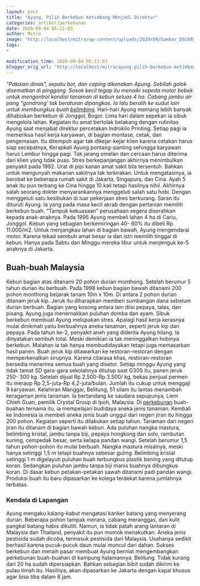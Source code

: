 ```yaml
---
layout: post
title: "Ayung, Pilih Berkebun Ketimbang Menjadi Direktur"
categories: artikel|perkebunan
date: 2020-09-04 05:11:03
author: Mitra
image: "http://localhost/mitra/wp-content/uploads/2020/09/Gambar_DSC08547_1205x800.jpg"
tags:
- 

modification_time: 2020-09-04 05:11:03
blogger_orig_url: "http://localhost/mitra/ayung-pilih-berkebun-ketimbang.html"
---
```


<em>"Pakaian dinas", sepatu bot, dan caping dikenakan Apung. Sebilah golok disematkan di pinggang. Sosok kecil tegap itu menaiki sepeda motor bebek untuk mengontrol kondisi tanaman di kebun seluas 4 ha. Cabang jambu air pang "gondrong' tak beraturan dipangkas. Ia lalu beralih ke sudut lain untuk membungkus buah <a class="wpil_keyword_link " href="http://127.0.0.1/mitra/topik/belimbing"  title="belimbing" data-wpil-keyword-link="linked">belimbing</a>.</em>
Hari-hari Ayung memang lebih banyak dihabiskan berkebun di Jonggol, Bogor. Lima hari dalam sepekan ia sibuk mengelola lahan. Kegiatan itu amat bertolak belakang dengan rutinitas Ayung saat menjabat direktur percetakan Indrokilo Printing. Setiap pagi ia memeriksa hasil kerja karyawan, di bagian montase, cetak, dan pengemasan. Itu ditempuh agar tak dikejar-kejar klien karena cetakan harus siap secepatnya, Kerapkali Ayung pontang-panting sehingga karyawan harus Lembur hingga pagi. Tak jarang omelan dan cercaan harus diterima dari klien yang tidak puas.
Stres berkepanjangan akhirnya menimbulkan penyakit pada 1992. Urat di pipi kanan amat sakit bila tersentuh. Bahkan untuk mengunyah makanan sakitnya tak terkirakan. Untuk mengatasinya, ia berobat ke beberapa rumah sakit di Jakarta, Singapura, dan Cina. Ayah 5 anak itu pun terbang ke Cina hingga 10 kali tetapi hasilnya nihil.
Akhirnya salah seorang dokter menyarankannya menggeluti salah satu hobi. Dengan menggeluti satu kesibukan di luar pekerjaan stres berkurang. Saran itu dituruti Ayung. Ia yang pada masa kecil akrab dengan pertanian memilih berkebun buah. “Tampuk kekuasaan” perusahaan segera diserahkan kepada anak-anaknya.
Pada 1995 Ayung membeli lahan 4 ha di Cariu, Jonggol. Kebun yang sebagian berkemiringan 40- 60% itu dibeli Rp 11.000/m2. Untuk menjangkau lahan di bagian bawah, Ayung mengendarai motor. Karena tekad sembuh amat besar ia dan istri memilih tinggal di kebun. Hanya pada Sabtu dan Minggu mereka libur untuk menjenguk ke-5 anaknya di Jakarta.
<h2>Buah-buah Malaysia</h2>
Kebun bagian atas ditanami 20 pohon durian monthong. Setelah berumur 5 tahun durian itu berbuah. Pada 1998 kebun bagian bawah ditanami 200 pohon monthong beijarak tanam 10m x 10m. Di antara 2 pohon durian ditanam jeruk kip. Jeruk itu diharapkan memberi sumbangan dana sebelum durian berbuah. Bagian yang kosong antara lain diisi pepaya, talas, dan pisang. Ayung juga menernakkan puluhan domba dan ayam.
Sibuk berkebun membuat Ayung melupakan stres. Apalagi hasil kerja kerasnya mulai dinikmati yaitu berbuahnya aneka tanaman, seperti jeruk kip dan pepaya. Pada tahun ke-2, penyakit aneh yang diderita Ayung hilang. Ia dinyatakan sembuh total.
Meski demikian ia tak meninggalkan hobinya berkebun. Malahan ia tak hanya membudidayakan tetapi juga memasarkan hasil panen. Buah jeruk kip ditawarkan ke restoran-restoran dengan memperkenalkan sirupnya. Karena citarasa khas, restoran-restoran bersedia menerima semua buah yang disetor. Setiap minggu Ayung yang tidak tamat SD gara-gara sekolahnya ditutup saat G30S itu, panen jeruk 250- 300 kg. Setelah dijual Rp 2.500-Rp 3.500/ kg, bekas penjual permen itu meraup Rp 2,5-juta-Rp 4,2-juta/bulan. Jumlah itu cukup untuk menggaji 9 karyawan.
Kelahiran Manggar, Belitung, 51 silam itu lantas menambah keragaman jenis tanaman. Ia bertandang ke saudara sepupunya, Liem Chieh Guan, pemilik Crystal Group di Ipoh, Malaysia. Di <a class="wpil_keyword_link " href="http://127.0.0.1/mitra/perkebunan"  title="perkebunan" data-wpil-keyword-link="linked">perkebunan</a> buah-buahan ternama itu, ia mempelajari budidaya aneka jenis tanaman. Kembali ke Indonesia ia membeli aneka jenis buah unggul dari negeri jiran itu hingga 200 pohon. Kegiatan seperti itu dilakukan setiap tahun.
Tanaman dari negeri jiran itu ditanam di bagian bawah kebun. Ada puluhan nangka mastura, belimbing kristal, jambu tanpa biji, pepaya hongkong dan solo, rambutan kuning, cempedak besar, serta kelapa pandan wangi. Setelah berumur 1,5 tahun pohon-pohon itu mulai berbuah. Nangka mastura misalnya, meski hanya setinggi 1,5 m tetapi buahnya sebesar guling. Belimbing kristal setinggi 1 m digelayuti puluhan buah terbungkus plastik bening yang ditutup koran. Sedangkan puluhan jambu tanpa biji manis buahnya dibungkus koran. Di dasar kebun petakan-petakan sawah ditanami padi pandan wangi. Produksi buah itu baru dipasarkan ke kolega terdekat karena jumlahnya terbatas.
<h3>Kendala di Lapangan</h3>
Ayung mengaku kalang-kabut mengatasi kanker batang yang menyerang durian. Beberapa pohon tampak merana, cabang meranggas, dan kulit pangkal batang habis dikuliti. Namun, ia tidak patah arang lantaran di Malaysia dan Thailand, penyakit itu pun momok menakutkan. Aneka jenis pestisida sudah dicoba, termasuk pestisida dari Malaysia. Usahanya sedikit berhasil karena pucuk-pucuk daun mulai muncul dari dahan.
Sukses berkebun dan meraih pasar membuat Ayung berniat mengembangkan perkebunan buah-buahan di kampung halamannya, Belitung. Tidak kurang dari 20 ha sudah dipersiapkan. Bahkan sebagian bibit sudah dikirim ke pulau timah itu. Hasilnya, akan dipasarkan ke Jakarta dengan kapal khusus agar bisa tiba dalam 6 jam.
